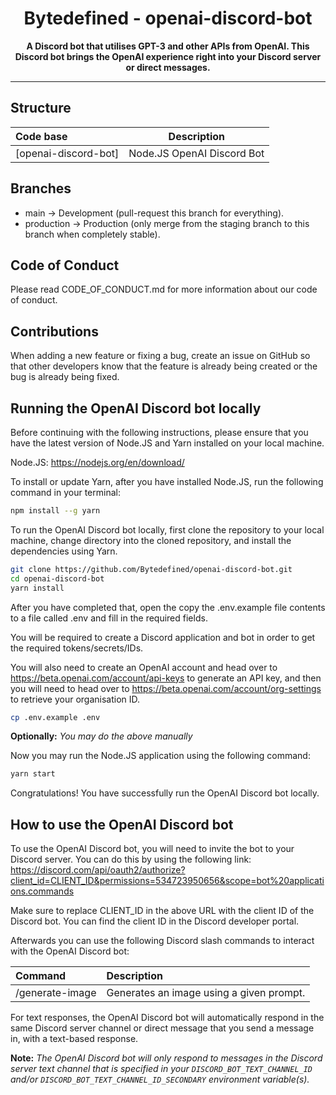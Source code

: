 <h1 align="center">
  <strong>Bytedefined - openai-discord-bot</strong>
</h1>
<p align="center">
  <strong>A Discord bot that utilises GPT-3 and other APIs from OpenAI. This Discord bot brings the OpenAI experience right into your Discord server or direct messages.</strong>
</p>

---

## Structure

| Code base            |        Description         |
|:---------------------|:--------------------------:|
| [openai-discord-bot] | Node.JS OpenAI Discord Bot |

## Branches

<ul>
    <li>main -> Development (pull-request this branch for everything).</li>
    <li>production -> Production (only merge from the staging branch to this branch when completely stable).</li>
</ul>

## Code of Conduct
Please read CODE_OF_CONDUCT.md for more information about our code of conduct.

## Contributions
When adding a new feature or fixing a bug, create an issue on GitHub so that other developers know that the feature is
already being created or the bug is already being fixed.

## Running the OpenAI Discord bot locally
Before continuing with the following instructions, please ensure that you have the latest version of Node.JS and Yarn installed on your local machine.

Node.JS: https://nodejs.org/en/download/

To install or update Yarn, after you have installed Node.JS, run the following command in your terminal:

```bash
npm install --g yarn
```

To run the OpenAI Discord bot locally, first clone the repository to your local machine, change directory into the cloned repository, and install the dependencies using Yarn.

```bash
git clone https://github.com/Bytedefined/openai-discord-bot.git
cd openai-discord-bot
yarn install
```

After you have completed that, open the copy the .env.example file contents to a file called .env and fill in the required fields.

You will be required to create a Discord application and bot in order to get the required tokens/secrets/IDs.

You will also need to create an OpenAI account and head over to https://beta.openai.com/account/api-keys to generate an API key, and then you will need to head over to https://beta.openai.com/account/org-settings to retrieve your organisation ID.

```bash
cp .env.example .env
```
**Optionally:** *You may do the above manually*

Now you may run the Node.JS application using the following command:

```bash
yarn start
```

Congratulations! You have successfully run the OpenAI Discord bot locally.

## How to use the OpenAI Discord bot
To use the OpenAI Discord bot, you will need to invite the bot to your Discord server. You can do this by using the following link: https://discord.com/api/oauth2/authorize?client_id=CLIENT_ID&permissions=534723950656&scope=bot%20applications.commands

Make sure to replace CLIENT_ID in the above URL with the client ID of the Discord bot. You can find the client ID in the Discord developer portal.

Afterwards you can use the following Discord slash commands to interact with the OpenAI Discord bot:

| Command         | Description                              |
|:----------------|:-----------------------------------------|
| /generate-image | Generates an image using a given prompt. |

For text responses, the OpenAI Discord bot will automatically respond in the same Discord server channel or direct message that you send a message in, with a text-based response.

**Note:** *The OpenAI Discord bot will only respond to messages in the Discord server text channel that is specified in your `DISCORD_BOT_TEXT_CHANNEL_ID` and/or `DISCORD_BOT_TEXT_CHANNEL_ID_SECONDARY` environment variable(s).*